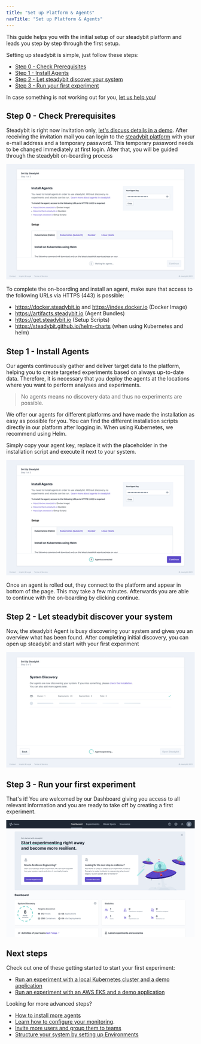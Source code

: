 ```yaml
---
title: "Set up Platform & Agents"
navTitle: "Set up Platform & Agents"
---
```


This guide helps you with the initial setup of our steadybit platform and leads you step by step through the first setup.

Setting up steadybit is simple, just follow these steps:

- [Step 0 - Check Prerequisites](#step-0---check-prerequisites)
- [Step 1 - Install Agents](#step-1---install-agents)
- [Step 2 - Let steadybit discover your system](#step-2---let-steadybit-discover-your-system)
- [Step 3 - Run your first experiment](#step-3---run-your-first-experiment)

In case something is not working out for you, [let us help you](https://www.steadybit.com/contact)!

## Step 0 - Check Prerequisites

Steadybit is right now invitation only, [let's discuss details in a demo](https://www.steadybit.com/request-demo).
After receiving the invitation mail you can login to the [steadybit platform](https://platform.steadybit.io/) with your e-mail address and a temporary password.
This temporary password needs to be changed immediately at first login.
After that, you will be guided through the steadybit on-boarding process

![on-boarding](img-set-up/step0-setup-agents.png)

To complete the on-boarding and install an agent, make sure that access to the following URLs via HTTPS (443) is possible:

- https://docker.steadybit.io and https://index.docker.io (Docker Image)
- https://artifacts.steadybit.io (Agent Bundles)
- https://get.steadybit.io (Setup Scripts)
- https://steadybit.github.io/helm-charts (when using Kubernetes and helm)

## Step 1 - Install Agents

Our agents continuously gather and deliver target data to the platform, helping you to create targeted experiments based on always up-to-date data.
Therefore, it is necessary that you deploy the agents at the locations where you want to perform analyses and experiments.

> No agents means no discovery data and thus no experiments are possible.

We offer our agents for different platforms and have made the installation as easy as possible for you.
You can find the different installation scripts directly in our platform after logging in.
When using Kubernetes, we recommend using Helm.

Simply copy your agent key, replace it with the placeholder in the installation script and execute it next to your system.

![on-boarding](img-set-up/step1-setup-agents.png)

Once an agent is rolled out, they connect to the platform and appear in bottom of the page. This may take a few minutes. Afterwards you are able to continue with the on-boarding by clicking continue.

## Step 2 - Let steadybit discover your system

Now, the steadybit Agent is busy discovering your system and gives you an overview what has been found.
After completing initial discovery, you can open up steadybit and start with your first experiment

![agents finished](img-set-up/step2-agents-discover.png)

## Step 3 - Run your first experiment

That's it!
You are welcomed by our Dashboard giving you access to all relevant information and you are ready to take off by creating a first experiment.

![steadybit Dashboard](img-set-up/step3-dashboard.png)

## Next steps

Check out one of these getting started to start your first experiment:

- [Run an experiment with a local Kubernetes cluster and a demo application](30-run-experiment-local)
- [Run an experiment with an AWS EKS and a demo application](40-run-experiment-eks)

Looking for more advanced steps?

- [How to install more agents](../install-configure/30-install-agents)
- [Learn how to configure your monitoring](../install-configure/70-configure-monitoring).
- [Invite more users and group them to teams](../install-configure/60-teams-and-users)
- [Structure your system by setting up Environments](../install-configure/50-set-up-environments)
